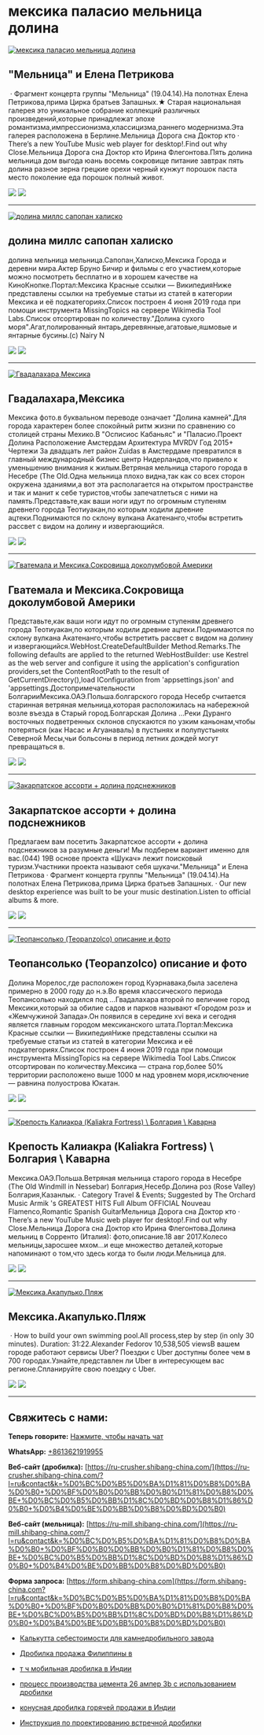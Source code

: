 # мексика паласио мельница долина

<a href="https://swt.shibang-china.com/?l=ru&img&k=%D0%BC%D0%B5%D0%BA%D1%81%D0%B8%D0%BA%D0%B0+%D0%BF%D0%B0%D0%BB%D0%B0%D1%81%D0%B8%D0%BE+%D0%BC%D0%B5%D0%BB%D1%8C%D0%BD%D0%B8%D1%86%D0%B0+%D0%B4%D0%BE%D0%BB%D0%B8%D0%BD%D0%B0" target="_blank">![мексика паласио мельница долина](http://static.shibang-china.com/all-800x300/651.jpg)</a>

## &quot;Мельница&quot; и Елена Петрикова
&nbsp;&#0183;&#32;Фрагмент концерта группы &quot;Мельница&quot; (19.04.14).На полотнах Елена Петрикова,прима Цирка братьев Запашных.★ Старая национальная галерея это уникальное собрание коллекций различных произведений,которые принадлежат эпохе романтизма,импрессионизма,классицизма,раннего модернизма.Эта галерея расположена в Берлине.Мельница Дорога сна Доктор кто&nbsp;&#0183;&#32;There’s a new YouTube Music web player for desktop!.Find out why Close.Мельница Дорога сна Доктор кто Ирина Флегонтова.Пять долина мельница дом выгода юань восемь сокровище питание завтрак пять долина разное зерна грецкие орехи черный кунжут порошок паста место поколение еда порошок полный живот.


<a href="https://whatsapp.shibangsoft.com/WhatsApp.php" target="_blank" title="WhatsApp">![](http://static.shibang-china.com/icon/whatsapp.png)</a> <a href="https://swt.shibang-china.com/?l=ru&icon&k=%D0%BC%D0%B5%D0%BA%D1%81%D0%B8%D0%BA%D0%B0+%D0%BF%D0%B0%D0%BB%D0%B0%D1%81%D0%B8%D0%BE+%D0%BC%D0%B5%D0%BB%D1%8C%D0%BD%D0%B8%D1%86%D0%B0+%D0%B4%D0%BE%D0%BB%D0%B8%D0%BD%D0%B0" target="_blank">![](http://static.shibang-china.com/icon/chat-ru.png)</a>

---

<a href="https://swt.shibang-china.com/?l=ru&img&k=%D0%BC%D0%B5%D0%BA%D1%81%D0%B8%D0%BA%D0%B0+%D0%BF%D0%B0%D0%BB%D0%B0%D1%81%D0%B8%D0%BE+%D0%BC%D0%B5%D0%BB%D1%8C%D0%BD%D0%B8%D1%86%D0%B0+%D0%B4%D0%BE%D0%BB%D0%B8%D0%BD%D0%B0" target="_blank">![долина миллс сапопан халиско](http://static.shibang-china.com/all-800x300/235.jpg)</a>

## долина миллс сапопан халиско
долина мельница мельница.Сапопан,Халиско,Мексика Города и деревни мира.Актер Бруно Бичир и фильмы с его участием,которые можно посмотреть бесплатно и в хорошем качестве на КиноКнопке.Портал:Мексика Красные ссылки — ВикипедияНиже представлены ссылки на требуемые статьи из статей в категории Мексика и её подкатегориях.Список построен 4 июня 2019 года при помощи инструмента MissingTopics на сервере Wikimedia Tool Labs.Список отсортирован по количеству.&quot;Долина сухого моря&quot;.Агат,полированный янтарь,деревянные,агатовые,яшмовые и янтарные бусины.(с) Nairy N


<a href="https://whatsapp.shibangsoft.com/WhatsApp.php" target="_blank" title="WhatsApp">![](http://static.shibang-china.com/icon/whatsapp.png)</a> <a href="https://swt.shibang-china.com/?l=ru&icon&k=%D0%BC%D0%B5%D0%BA%D1%81%D0%B8%D0%BA%D0%B0+%D0%BF%D0%B0%D0%BB%D0%B0%D1%81%D0%B8%D0%BE+%D0%BC%D0%B5%D0%BB%D1%8C%D0%BD%D0%B8%D1%86%D0%B0+%D0%B4%D0%BE%D0%BB%D0%B8%D0%BD%D0%B0" target="_blank">![](http://static.shibang-china.com/icon/chat-ru.png)</a>

---

<a href="https://swt.shibang-china.com/?l=ru&img&k=%D0%BC%D0%B5%D0%BA%D1%81%D0%B8%D0%BA%D0%B0+%D0%BF%D0%B0%D0%BB%D0%B0%D1%81%D0%B8%D0%BE+%D0%BC%D0%B5%D0%BB%D1%8C%D0%BD%D0%B8%D1%86%D0%B0+%D0%B4%D0%BE%D0%BB%D0%B8%D0%BD%D0%B0" target="_blank">![Гвадалахара,Мексика](http://static.shibang-china.com/all-800x300/73.jpg)</a>

## Гвадалахара,Мексика
Мексика фото.в буквальном переводе означает &quot;Долина камней&quot;.Для города характерен более спокойный ритм жизни по сравнению со столицей страны Мехико.В &quot;Осписиос Кабаньяс&quot; и &quot;Паласио.Проект Долина Расположение Амстердам Архитектура MVRDV Год 2015+ Чертежи За двадцать лет район Zuidas в Амстердаме превратился в главный международный бизнес центр Нидерландов,что привело к уменьшению внимания к жилым.Ветряная мельница старого города в Несебре (The Old.Одна мельница плохо видна,так как со всех сторон окружена зданиями,а вот эта располагается на открытом пространстве и так и манит к себе туристов,чтобы запечатлеться с ними на память.Представьте,как ваши ноги идут по огромным ступеням древнего города Теотиуакан,по которым ходили древние ацтеки.Поднимаются по склону вулкана Акатенанго,чтобы встретить рассвет с видом на долину и извергающийся.


<a href="https://whatsapp.shibangsoft.com/WhatsApp.php" target="_blank" title="WhatsApp">![](http://static.shibang-china.com/icon/whatsapp.png)</a> <a href="https://swt.shibang-china.com/?l=ru&icon&k=%D0%BC%D0%B5%D0%BA%D1%81%D0%B8%D0%BA%D0%B0+%D0%BF%D0%B0%D0%BB%D0%B0%D1%81%D0%B8%D0%BE+%D0%BC%D0%B5%D0%BB%D1%8C%D0%BD%D0%B8%D1%86%D0%B0+%D0%B4%D0%BE%D0%BB%D0%B8%D0%BD%D0%B0" target="_blank">![](http://static.shibang-china.com/icon/chat-ru.png)</a>

---

<a href="https://swt.shibang-china.com/?l=ru&img&k=%D0%BC%D0%B5%D0%BA%D1%81%D0%B8%D0%BA%D0%B0+%D0%BF%D0%B0%D0%BB%D0%B0%D1%81%D0%B8%D0%BE+%D0%BC%D0%B5%D0%BB%D1%8C%D0%BD%D0%B8%D1%86%D0%B0+%D0%B4%D0%BE%D0%BB%D0%B8%D0%BD%D0%B0" target="_blank">![Гватемала и Мексика.Сокровища доколумбовой Америки](http://static.shibang-china.com/all-800x300/616.jpg)</a>

## Гватемала и Мексика.Сокровища доколумбовой Америки
Представьте,как ваши ноги идут по огромным ступеням древнего города Теотиуакан,по которым ходили древние ацтеки.Поднимаются по склону вулкана Акатенанго,чтобы встретить рассвет с видом на долину и извергающийся.WebHost.CreateDefaultBuilder Method.Remarks.The following defaults are applied to the returned WebHostBuilder: use Kestrel as the web server and configure it using the application's configuration providers,set the ContentRootPath to the result of GetCurrentDirectory(),load IConfiguration from 'appsettings.json' and 'appsettings.Достопримечательности БолгарииМексика.ОАЭ.Польша.болгарского города Несебр считается старинная ветряная мельница,которая расположилась на набережной возле въезда в Старый город.Болгарская Долина …Реки Дуранго восточных подветренных склонов спускаются по узким каньонам,чтобы потеряться (как Насас и Агуанаваль) в пустынях и полупустынях Северной Месы,чьи больсоны в период летних дождей могут превращаться в.


<a href="https://whatsapp.shibangsoft.com/WhatsApp.php" target="_blank" title="WhatsApp">![](http://static.shibang-china.com/icon/whatsapp.png)</a> <a href="https://swt.shibang-china.com/?l=ru&icon&k=%D0%BC%D0%B5%D0%BA%D1%81%D0%B8%D0%BA%D0%B0+%D0%BF%D0%B0%D0%BB%D0%B0%D1%81%D0%B8%D0%BE+%D0%BC%D0%B5%D0%BB%D1%8C%D0%BD%D0%B8%D1%86%D0%B0+%D0%B4%D0%BE%D0%BB%D0%B8%D0%BD%D0%B0" target="_blank">![](http://static.shibang-china.com/icon/chat-ru.png)</a>

---

<a href="https://swt.shibang-china.com/?l=ru&img&k=%D0%BC%D0%B5%D0%BA%D1%81%D0%B8%D0%BA%D0%B0+%D0%BF%D0%B0%D0%BB%D0%B0%D1%81%D0%B8%D0%BE+%D0%BC%D0%B5%D0%BB%D1%8C%D0%BD%D0%B8%D1%86%D0%B0+%D0%B4%D0%BE%D0%BB%D0%B8%D0%BD%D0%B0" target="_blank">![Закарпатское ассорти + долина подснежников](http://static.shibang-china.com/all-800x300/790.jpg)</a>

## Закарпатское ассорти + долина подснежников
Предлагаем вам посетить Закарпатское ассорти + долина подснежников за разумные деньги! Мы подберем вариант именно для вас.(044) 19В основе проекта &#171;Шукач&#187; лежит поисковый туризм.Участники проекта называют себя шукачи.&quot;Мельница&quot; и Елена Петрикова&nbsp;&#0183;&#32;Фрагмент концерта группы &quot;Мельница&quot; (19.04.14).На полотнах Елена Петрикова,прима Цирка братьев Запашных.&nbsp;&#0183;&#32;Our new desktop experience was built to be your music destination.Listen to official albums &amp; more.


<a href="https://whatsapp.shibangsoft.com/WhatsApp.php" target="_blank" title="WhatsApp">![](http://static.shibang-china.com/icon/whatsapp.png)</a> <a href="https://swt.shibang-china.com/?l=ru&icon&k=%D0%BC%D0%B5%D0%BA%D1%81%D0%B8%D0%BA%D0%B0+%D0%BF%D0%B0%D0%BB%D0%B0%D1%81%D0%B8%D0%BE+%D0%BC%D0%B5%D0%BB%D1%8C%D0%BD%D0%B8%D1%86%D0%B0+%D0%B4%D0%BE%D0%BB%D0%B8%D0%BD%D0%B0" target="_blank">![](http://static.shibang-china.com/icon/chat-ru.png)</a>

---

<a href="https://swt.shibang-china.com/?l=ru&img&k=%D0%BC%D0%B5%D0%BA%D1%81%D0%B8%D0%BA%D0%B0+%D0%BF%D0%B0%D0%BB%D0%B0%D1%81%D0%B8%D0%BE+%D0%BC%D0%B5%D0%BB%D1%8C%D0%BD%D0%B8%D1%86%D0%B0+%D0%B4%D0%BE%D0%BB%D0%B8%D0%BD%D0%B0" target="_blank">![Теопансолько (Teopanzolco) описание и фото](http://static.shibang-china.com/all-800x300/265.jpg)</a>

## Теопансолько (Teopanzolco) описание и фото
Долина Морелос,где расположен город Куэрнавака,была заселена примерно в 2000 году до н.э.Во время классического периода Теопансолько находился под …Гвадалахара второй по величине город Мексики,который за обилие садов и парков называют &#171;Городом роз&#187; и &#171;Жемчужиной Запада&#187;.Он появился в середине xvi века и сегодня является главным городом мексиканского штата.Портал:Мексика Красные ссылки — ВикипедияНиже представлены ссылки на требуемые статьи из статей в категории Мексика и её подкатегориях.Список построен 4 июня 2019 года при помощи инструмента MissingTopics на сервере Wikimedia Tool Labs.Список отсортирован по количеству.Мексика — страна гор,более 50% территории расположено выше 1000 м над уровнем моря,исключение — равнина полуострова Юкатан.


<a href="https://whatsapp.shibangsoft.com/WhatsApp.php" target="_blank" title="WhatsApp">![](http://static.shibang-china.com/icon/whatsapp.png)</a> <a href="https://swt.shibang-china.com/?l=ru&icon&k=%D0%BC%D0%B5%D0%BA%D1%81%D0%B8%D0%BA%D0%B0+%D0%BF%D0%B0%D0%BB%D0%B0%D1%81%D0%B8%D0%BE+%D0%BC%D0%B5%D0%BB%D1%8C%D0%BD%D0%B8%D1%86%D0%B0+%D0%B4%D0%BE%D0%BB%D0%B8%D0%BD%D0%B0" target="_blank">![](http://static.shibang-china.com/icon/chat-ru.png)</a>

---

<a href="https://swt.shibang-china.com/?l=ru&img&k=%D0%BC%D0%B5%D0%BA%D1%81%D0%B8%D0%BA%D0%B0+%D0%BF%D0%B0%D0%BB%D0%B0%D1%81%D0%B8%D0%BE+%D0%BC%D0%B5%D0%BB%D1%8C%D0%BD%D0%B8%D1%86%D0%B0+%D0%B4%D0%BE%D0%BB%D0%B8%D0%BD%D0%B0" target="_blank">![Крепость Калиакра (Kaliakra Fortress) \ Болгария \ Каварна](http://static.shibang-china.com/all-800x300/1352.jpg)</a>

## Крепость Калиакра (Kaliakra Fortress) \ Болгария \ Каварна
Мексика.ОАЭ.Польша.Ветряная мельница старого города в Несебре (The Old Windmill in Nessebar) Болгария,Несебр.Долина роз (Rose Valley) Болгария,Казанлык.&nbsp;&#0183;&#32;Category Travel &amp; Events; Suggested by The Orchard Music Armik 's GREATEST HITS Full Album OFFICIAL Nouveau Flamenco,Romantic Spanish GuitarМельница Дорога сна Доктор кто&nbsp;&#0183;&#32;There’s a new YouTube Music web player for desktop!.Find out why Close.Мельница Дорога сна Доктор кто Ирина Флегонтова.Долина мельниц в Сорренто (Италия): фото,описание.18 авг 2017.Колесо мельницы,заросшее мхом…и еще множество деталей,которые напоминают о том,что здесь когда то были люди.Мельница для.


<a href="https://whatsapp.shibangsoft.com/WhatsApp.php" target="_blank" title="WhatsApp">![](http://static.shibang-china.com/icon/whatsapp.png)</a> <a href="https://swt.shibang-china.com/?l=ru&icon&k=%D0%BC%D0%B5%D0%BA%D1%81%D0%B8%D0%BA%D0%B0+%D0%BF%D0%B0%D0%BB%D0%B0%D1%81%D0%B8%D0%BE+%D0%BC%D0%B5%D0%BB%D1%8C%D0%BD%D0%B8%D1%86%D0%B0+%D0%B4%D0%BE%D0%BB%D0%B8%D0%BD%D0%B0" target="_blank">![](http://static.shibang-china.com/icon/chat-ru.png)</a>

---

<a href="https://swt.shibang-china.com/?l=ru&img&k=%D0%BC%D0%B5%D0%BA%D1%81%D0%B8%D0%BA%D0%B0+%D0%BF%D0%B0%D0%BB%D0%B0%D1%81%D0%B8%D0%BE+%D0%BC%D0%B5%D0%BB%D1%8C%D0%BD%D0%B8%D1%86%D0%B0+%D0%B4%D0%BE%D0%BB%D0%B8%D0%BD%D0%B0" target="_blank">![Мексика.Акапулько.Пляж](http://static.shibang-china.com/all-800x300/1013.jpg)</a>

## Мексика.Акапулько.Пляж
&nbsp;&#0183;&#32;How to build your own swimming pool.All process,step by step (in only 30 minutes). Duration: 31:22.Alexander Fedorov 10,538,505 viewsВ вашем городе работают сервисы Uber? Поездки с Uber доступны более чем в 700 городах.Узнайте,представлен ли Uber в интересующем вас регионе.Спланируйте свою поездку с Uber.

<a href="https://whatsapp.shibangsoft.com/WhatsApp.php" target="_blank" title="WhatsApp">![](http://static.shibang-china.com/icon/whatsapp.png)</a> <a href="https://swt.shibang-china.com/?l=ru&icon&k=%D0%BC%D0%B5%D0%BA%D1%81%D0%B8%D0%BA%D0%B0+%D0%BF%D0%B0%D0%BB%D0%B0%D1%81%D0%B8%D0%BE+%D0%BC%D0%B5%D0%BB%D1%8C%D0%BD%D0%B8%D1%86%D0%B0+%D0%B4%D0%BE%D0%BB%D0%B8%D0%BD%D0%B0" target="_blank">![](http://static.shibang-china.com/icon/chat-ru.png)</a>

---
## Свяжитесь с нами:

**Теперь говорите:** [Нажмите, чтобы начать чат](https://swt.shibang-china.com?l=ru&contact&k=%D0%BC%D0%B5%D0%BA%D1%81%D0%B8%D0%BA%D0%B0+%D0%BF%D0%B0%D0%BB%D0%B0%D1%81%D0%B8%D0%BE+%D0%BC%D0%B5%D0%BB%D1%8C%D0%BD%D0%B8%D1%86%D0%B0+%D0%B4%D0%BE%D0%BB%D0%B8%D0%BD%D0%B0)

**WhatsApp:**  [+8613621919955](https://whatsapp.shibangsoft.com/WhatsApp.php)

**Веб-сайт (дробилка):** [https://ru-crusher.shibang-china.com/](https://ru-crusher.shibang-china.com/?l=ru&contact&k=%D0%BC%D0%B5%D0%BA%D1%81%D0%B8%D0%BA%D0%B0+%D0%BF%D0%B0%D0%BB%D0%B0%D1%81%D0%B8%D0%BE+%D0%BC%D0%B5%D0%BB%D1%8C%D0%BD%D0%B8%D1%86%D0%B0+%D0%B4%D0%BE%D0%BB%D0%B8%D0%BD%D0%B0)

**Веб-сайт (мельница):** [https://ru-mill.shibang-china.com/](https://ru-mill.shibang-china.com/?l=ru&contact&k=%D0%BC%D0%B5%D0%BA%D1%81%D0%B8%D0%BA%D0%B0+%D0%BF%D0%B0%D0%BB%D0%B0%D1%81%D0%B8%D0%BE+%D0%BC%D0%B5%D0%BB%D1%8C%D0%BD%D0%B8%D1%86%D0%B0+%D0%B4%D0%BE%D0%BB%D0%B8%D0%BD%D0%B0)

**Форма запроса:** [https://form.shibang-china.com](https://form.shibang-china.com?l=ru&contact&k=%D0%BC%D0%B5%D0%BA%D1%81%D0%B8%D0%BA%D0%B0+%D0%BF%D0%B0%D0%BB%D0%B0%D1%81%D0%B8%D0%BE+%D0%BC%D0%B5%D0%BB%D1%8C%D0%BD%D0%B8%D1%86%D0%B0+%D0%B4%D0%BE%D0%BB%D0%B8%D0%BD%D0%B0)

* [Калькутта себестоимости для камнедробильного завода](../134/%D0%9A%D0%B0%D0%BB%D1%8C%D0%BA%D1%83%D1%82%D1%82%D0%B0%20%D1%81%D0%B5%D0%B1%D0%B5%D1%81%D1%82%D0%BE%D0%B8%D0%BC%D0%BE%D1%81%D1%82%D0%B8%20%D0%B4%D0%BB%D1%8F%20%D0%BA%D0%B0%D0%BC%D0%BD%D0%B5%D0%B4%D1%80%D0%BE%D0%B1%D0%B8%D0%BB%D1%8C%D0%BD%D0%BE%D0%B3%D0%BE%20%D0%B7%D0%B0%D0%B2%D0%BE%D0%B4%D0%B0.md)

* [Дробилка продажа Филиппины в](../132/%D0%94%D1%80%D0%BE%D0%B1%D0%B8%D0%BB%D0%BA%D0%B0%20%D0%BF%D1%80%D0%BE%D0%B4%D0%B0%D0%B6%D0%B0%20%D0%A4%D0%B8%D0%BB%D0%B8%D0%BF%D0%BF%D0%B8%D0%BD%D1%8B%20%D0%B2.md)

* [т  ч мобильная дробилка в Индии](../135/%D1%82%20%20%D1%87%20%D0%BC%D0%BE%D0%B1%D0%B8%D0%BB%D1%8C%D0%BD%D0%B0%D1%8F%20%D0%B4%D1%80%D0%BE%D0%B1%D0%B8%D0%BB%D0%BA%D0%B0%20%D0%B2%20%D0%98%D0%BD%D0%B4%D0%B8%D0%B8.md)

* [процесс производства цемента 26 ампер 3b с использованием дробилки](../132/%D0%BF%D1%80%D0%BE%D1%86%D0%B5%D1%81%D1%81%20%D0%BF%D1%80%D0%BE%D0%B8%D0%B7%D0%B2%D0%BE%D0%B4%D1%81%D1%82%D0%B2%D0%B0%20%D1%86%D0%B5%D0%BC%D0%B5%D0%BD%D1%82%D0%B0%2026%20%D0%B0%D0%BC%D0%BF%D0%B5%D1%80%203b%20%D1%81%20%D0%B8%D1%81%D0%BF%D0%BE%D0%BB%D1%8C%D0%B7%D0%BE%D0%B2%D0%B0%D0%BD%D0%B8%D0%B5%D0%BC%20%D0%B4%D1%80%D0%BE%D0%B1%D0%B8%D0%BB%D0%BA%D0%B8.md)

* [конусная дробилка горячей продажи в Индии](../134/%D0%BA%D0%BE%D0%BD%D1%83%D1%81%D0%BD%D0%B0%D1%8F%20%D0%B4%D1%80%D0%BE%D0%B1%D0%B8%D0%BB%D0%BA%D0%B0%20%D0%B3%D0%BE%D1%80%D1%8F%D1%87%D0%B5%D0%B9%20%D0%BF%D1%80%D0%BE%D0%B4%D0%B0%D0%B6%D0%B8%20%D0%B2%20%D0%98%D0%BD%D0%B4%D0%B8%D0%B8.md)

* [Инструкция по проектированию встречной дробилки](../134/%D0%98%D0%BD%D1%81%D1%82%D1%80%D1%83%D0%BA%D1%86%D0%B8%D1%8F%20%D0%BF%D0%BE%20%D0%BF%D1%80%D0%BE%D0%B5%D0%BA%D1%82%D0%B8%D1%80%D0%BE%D0%B2%D0%B0%D0%BD%D0%B8%D1%8E%20%D0%B2%D1%81%D1%82%D1%80%D0%B5%D1%87%D0%BD%D0%BE%D0%B9%20%D0%B4%D1%80%D0%BE%D0%B1%D0%B8%D0%BB%D0%BA%D0%B8.md)